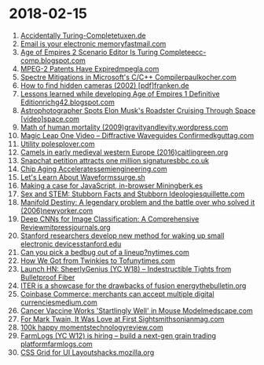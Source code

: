 # 2018-02-15
1. [Accidentally Turing-Completetuxen.de](http://beza1e1.tuxen.de/articles/accidentally_turing_complete.html)
2. [Email is your electronic memoryfastmail.com](https://blog.fastmail.com/2018/02/14/email-is-your-electronic-memory/)
3. [Age of Empires 2 Scenario Editor Is Turing Completeecc-comp.blogspot.com](https://ecc-comp.blogspot.com/2018/02/age-of-empires-2-scenario-editor-is.html)
4. [MPEG-2 Patents Have Expiredmpegla.com](http://www.mpegla.com/main/programs/M2/Pages/PatentList.aspx)
5. [Spectre Mitigations in Microsoft's C/C++ Compilerpaulkocher.com](https://www.paulkocher.com/doc/MicrosoftCompilerSpectreMitigation.html)
6. [How to find hidden cameras (2002) [pdf]franken.de](http://www.tentacle.franken.de/papers/hiddencams.pdf)
7. [Lessons learned while developing Age of Empires 1 Definitive Editionrichg42.blogspot.com](http://richg42.blogspot.com/2018/02/some-lessons-learned-while-developing.html)
8. [Astrophotographer Spots Elon Musk's Roadster Cruising Through Space [video]space.com](https://www.space.com/39699-astrophotographer-spots-elon-musks-roadster-in-space-video.html)
9. [Math of human mortality (2009)gravityandlevity.wordpress.com](https://gravityandlevity.wordpress.com/2009/07/08/your-body-wasnt-built-to-last-a-lesson-from-human-mortality-rates/)
10. [Magic Leap One Video – Diffractive Waveguides Confirmedkguttag.com](http://www.kguttag.com/2018/02/14/magic-leap-one-video-diffractive-waveguides-confirmed/)
11. [Utility polesplover.com](https://blog.plover.com/tech/utility-poles.html)
12. [Camels in early medieval western Europe (2016)caitlingreen.org](http://www.caitlingreen.org/2016/05/camels-in-early-medieval-western-europe.html)
13. [Snapchat petition attracts one million signaturesbbc.co.uk](http://www.bbc.co.uk/news/technology-43045042)
14. [Chip Aging Acceleratessemiengineering.com](https://semiengineering.com/chip-aging-accelerates/)
15. [Let's Learn About Waveformssurge.sh](http://waveforms.surge.sh/waveforms-intro)
16. [Making a case for JavaScript, in-browser Miningberk.es](http://berk.es/2018/02/15/making-a-case-for-javascript-mining/)
17. [Sex and STEM: Stubborn Facts and Stubborn Ideologiesquillette.com](http://quillette.com/2018/02/15/sex-stem-stubborn-facts-stubborn-ideologies/)
18. [Manifold Destiny: A legendary problem and the battle over who solved it (2006)newyorker.com](https://www.newyorker.com/magazine/2006/08/28/manifold-destiny)
19. [Deep CNNs for Image Classification: A Comprehensive Reviewmitpressjournals.org](http://www.mitpressjournals.org/doi/pdf/10.1162/neco_a_00990)
20. [Stanford researchers develop new method for waking up small electronic devicesstanford.edu](https://news.stanford.edu/press/view/18900)
21. [Can you pick a bedbug out of a lineup?nytimes.com](https://www.nytimes.com/interactive/2017/06/16/science/bedbugs-hotels.html)
22. [How We Got from Twinkies to Tofunytimes.com](https://www.nytimes.com/2018/02/14/books/review/hippie-food-jonathan-kauffman.html)
23. [Launch HN: SheerlyGenius (YC W18) – Indestructible Tights from Bulletproof Fiber](https://news.ycombinator.com/item?id=16377751)
24. [ITER is a showcase  for the drawbacks of fusion energythebulletin.org](https://thebulletin.org/iter-showcase-drawbacks-fusion-energy11512)
25. [Coinbase Commerce: merchants can accept multiple digital currenciesmedium.com](https://medium.com/@coinbasecommerce/coinbase-commerce-the-easiest-way-for-merchants-to-accept-digital-currency-54ba64966f8d)
26. [Cancer Vaccine Works 'Startlingly Well' in Mouse Modelmedscape.com](https://www.medscape.com/viewarticle/892447?src=soc_fb_180214_mscpedt_news_onc_cancervax&faf=1)
27. [For Mark Twain, It Was Love at First Sightsmithsonianmag.com](https://www.smithsonianmag.com/history/for-mark-twain-it-was-love-at-first-sight-180968141/?no-ist)
28. [100k happy momentstechnologyreview.com](https://www.technologyreview.com/s/610159/100000-happy-moments/)
29. [FarmLogs (YC W12) is hiring – build a next-gen grain trading platformfarmlogs.com](https://farmlogs.com/jobs/full-stack-engineer-full-time-or-contract,-open-to-remote-(must-be-located-in-u.s.)/?gh_jid=1021559)
30. [CSS Grid for UI Layoutshacks.mozilla.org](https://hacks.mozilla.org/2018/02/css-grid-for-ui-layouts/)